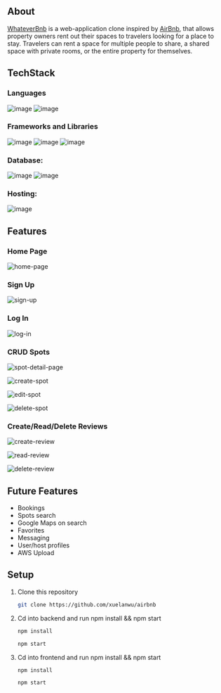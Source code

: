 ## About

[WhateverBnb][1] is a web-application clone inspired by [AirBnb][2], that allows property owners rent out their spaces to travelers looking for a place to stay. Travelers can rent a space for multiple people to share, a shared space with private rooms, or the entire property for themselves.

[1]: https://aa-first-airbnb.herokuapp.com/
[2]: https://www.airbnb.com

## TechStack

### Languages

![image](https://img.shields.io/badge/JavaScript-323330?style=for-the-badge&logo=javascript&logoColor=F7DF1E)
![image](https://img.shields.io/badge/CSS3-1572B6?style=for-the-badge&logo=css3&logoColor=white)

### Frameworks and Libraries

![image](https://img.shields.io/badge/React-20232A?style=for-the-badge&logo=react&logoColor=61DAFB)
![image](https://img.shields.io/badge/Redux-593D88?style=for-the-badge&logo=redux&logoColor=white)
![image](https://img.shields.io/badge/Express.js-000000?style=for-the-badge&logo=express&logoColor=white)

### Database:

![image](https://img.shields.io/badge/SQLite-07405E?style=for-the-badge&logo=sqlite&logoColor=white)
![image](https://img.shields.io/badge/PostgreSQL-316192?style=for-the-badge&logo=postgresql&logoColor=white)

### Hosting:

![image](https://img.shields.io/badge/Heroku-430098?style=for-the-badge&logo=heroku&logoColor=white)

## Features

### Home Page

![home-page]

[home-page]: /assets/home_page.png

### Sign Up

![sign-up]

[sign-up]: assets/signup.png

### Log In

![log-in]

[log-in]: assets/login.png

### CRUD Spots

![spot-detail-page]

[spot-detail-page]: assets/spot_detail_page.png

![create-spot]

[create-spot]: assets/create_spot.png

![edit-spot]

[edit-spot]: assets/edit_spot.png

![delete-spot]

[delete-spot]: assets/delete_spot.png

### Create/Read/Delete Reviews

![create-review]

[create-review]: assets/write_a_review.png

![read-review]

[read-review]: assets/read-reviews.png

![delete-review]

[delete-review]: assets/delete_review.png

###

## Future Features

- Bookings
- Spots search
- Google Maps on search
- Favorites
- Messaging
- User/host profiles
- AWS Upload

## Setup

1. Clone this repository
   ```sh
   git clone https://github.com/xuelanwu/airbnb
   ```
2. Cd into backend and run npm install && npm start

   ```sh
   npm install
   ```

   ```sh
   npm start
   ```

3. Cd into frontend and run npm install && npm start

   ```sh
   npm install
   ```

   ```sh
   npm start
   ```


